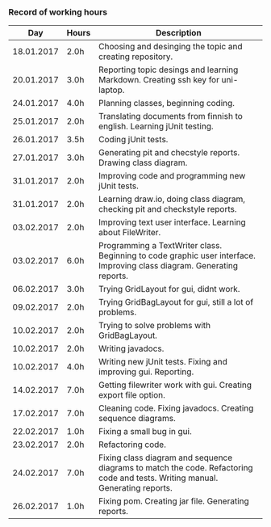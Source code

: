 ### Record of working hours
Day | Hours | Description
--------------- | ----- | ------
18.01.2017 | 2.0h | Choosing and desinging the topic and creating repository.
20.01.2017 | 3.0h | Reporting topic desings and learning Markdown. Creating ssh key for uni-laptop.
24.01.2017 | 4.0h | Planning classes, beginning coding.
25.01.2017 | 2.0h | Translating documents from finnish to english. Learning jUnit testing.
26.01.2017 | 3.5h | Coding jUnit tests.
27.01.2017 | 3.0h | Generating pit and checstyle reports. Drawing class diagram.
31.01.2017 | 2.0h | Improving code and programming new jUnit tests.
31.01.2017 | 2.0h | Learning draw.io, doing class diagram, checking pit and checkstyle reports.
03.02.2017 | 2.0h | Improving text user interface. Learning about FileWriter.
03.02.2017 | 6.0h | Programming a TextWriter class. Beginning to code graphic user interface. Improving class diagram. Generating reports.
06.02.2017 | 3.0h | Trying GridLayout for gui, didnt work.
09.02.2017 | 2.0h | Trying GridBagLayout for gui, still a lot of problems.
10.02.2017 | 2.0h | Trying to solve problems with GridBagLayout.
10.02.2017 | 2.0h | Writing javadocs.
10.02.2017 | 4.0h | Writing new jUnit tests. Fixing and improving gui. Reporting.
14.02.2017 | 7.0h | Getting filewriter work with gui. Creating export file option.
17.02.2017 | 7.0h | Cleaning code. Fixing javadocs. Creating sequence diagrams.
22.02.2017 | 1.0h | Fixing a small bug in gui.
23.02.2017 | 2.0h | Refactoring code.
24.02.2017 | 7.0h | Fixing class diagram and sequence diagrams to match the code. Refactoring code and tests. Writing manual. Generating reports.
26.02.2017 | 1.0h | Fixing pom. Creating jar file. Generating reports.

